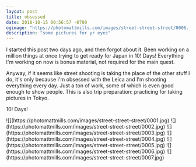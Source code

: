 ```yaml
---
layout: post
title: obsessed
date: 2018-10-15 00:56:57 -0700
ogimage: "https://photomattmills.com/images/street-street-street/0006.jpg"
description: "some pictures for yr eyes"
---
```


I started this post two days ago, and then forgot about it. Been working on a million things at once trying to get ready for Japan in 10! Days! Everything I'm working on now is bonus material, not required for the main quest.

Anyway, if it seems like street shooting is taking the place of the other stuff I do, it's only because I'm obsessed with the Leica and I'm shooting everything every day. Just a ton of work, some of which is even good enough to show people. This is also trip preparation: practicing for taking pictures in Tokyo.

10! Days!

<span style="display:block;" class="center">
  ![](https://photomattmills.com/images/street-street-street/0001.jpg)
<span class="caption"></span>
![](https://photomattmills.com/images/street-street-street/0002.jpg)
<span class="caption"></span>
![](https://photomattmills.com/images/street-street-street/0003.jpg)
<span class="caption"></span>
![](https://photomattmills.com/images/street-street-street/0004.jpg)
<span class="caption"></span>
![](https://photomattmills.com/images/street-street-street/0005.jpg)
<span class="caption"></span>
![](https://photomattmills.com/images/street-street-street/0006.jpg)
<span class="caption"></span>
![](https://photomattmills.com/images/street-street-street/0007.jpg)
<span class="caption"></span>
</span>
